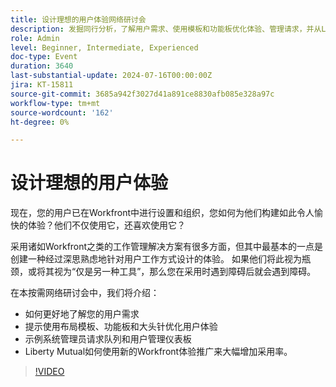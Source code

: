 ```yaml
---
title: 设计理想的用户体验网络研讨会
description: 发掘同行分析，了解用户需求、使用模板和功能板优化体验、管理请求，并从Liberty Mutual的Workfront成功中学习。
role: Admin
level: Beginner, Intermediate, Experienced
doc-type: Event
duration: 3640
last-substantial-update: 2024-07-16T00:00:00Z
jira: KT-15811
source-git-commit: 3685a942f3027d41a891ce8830afb085e328a97c
workflow-type: tm+mt
source-wordcount: '162'
ht-degree: 0%

---
```



# 设计理想的用户体验

现在，您的用户已在Workfront中进行设置和组织，您如何为他们构建如此令人愉快的体验？他们不仅使用它，还喜欢使用它？

采用诸如Workfront之类的工作管理解决方案有很多方面，但其中最基本的一点是创建一种经过深思熟虑地针对用户工作方式设计的体验。 如果他们将此视为瓶颈，或将其视为“仅是另一种工具”，那么您在采用时遇到障碍后就会遇到障碍。

在本按需网络研讨会中，我们将介绍：

* 如何更好地了解您的用户需求
* 提示使用布局模板、功能板和大头针优化用户体验
* 示例系统管理员请求队列和用户管理仪表板
* Liberty Mutual如何使用新的Workfront体验推广来大幅增加采用率。

>[!VIDEO](https://video.tv.adobe.com/v/3431005/?learn=on)
